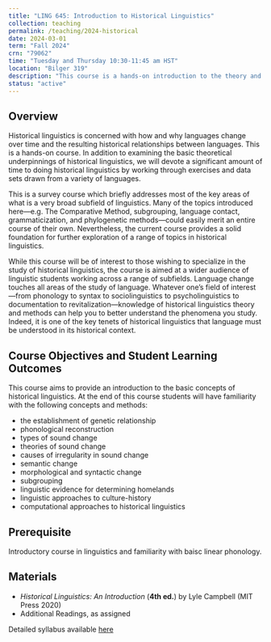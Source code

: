 ```yaml
---
title: "LING 645: Introduction to Historical Linguistics"
collection: teaching
permalink: /teaching/2024-historical
date: 2024-03-01
term: "Fall 2024"
crn: "79062"
time: "Tuesday and Thursday 10:30-11:45 am HST"
location: "Bilger 319"
description: "This course is a hands-on introduction to the theory and practice of historical linguistics."
status: "active"
---
```



## Overview

Historical linguistics is concerned with how and why languages change over time and the resulting historical relationships between languages. This is a hands-on course. In addition to examining the basic theoretical underpinnings of historical linguistics, we will devote a significant amount of time to doing historical linguistics by working through exercises and data sets drawn from a variety of languages.

This is a survey course which briefly addresses most of the key areas of what is a very broad subfield of linguistics. Many of the topics introduced here—e.g. The Comparative Method, subgrouping, language contact, grammaticization, and phylogenetic methods—could easily merit an entire course of their own. Nevertheless, the current course provides a solid foundation for further exploration of a range of topics in historical linguistics.

While this course will be of interest to those wishing to specialize in the study of historical linguistics, the course is aimed at a wider audience of linguistic students working across a range of subfields. Language change touches all areas of the study of language. Whatever one’s field of interest—from phonology to syntax to sociolinguistics to psycholinguistics to documentation to revitalization—knowledge of historical linguistics theory and methods can help you to better understand the phenomena you study. Indeed, it is one of the key tenets of historical linguistics that language must be understood in its historical context. 

<!-- This course is a hands-on introduction to the theory and practice of historical linguistics. Upon successful completion of this course,  students will be comfortable with the core principles of the comparative method and the skills necessary to develop a reconstruction of novel data. Much of the course will be devoted to working with data sets in order to gain experience  working with the comparative method. -->


## Course Objectives and Student Learning Outcomes


This course aims to provide an introduction to the basic concepts of
historical linguistics. At the end of this course students will have familiarity with 
the following concepts and methods:

* the establishment of genetic relationship
*  phonological reconstruction
*  types of sound change
*  theories of sound change
*  causes of irregularity in sound change
*  semantic change
*  morphological and  syntactic change
*  subgrouping
*  linguistic evidence for determining homelands
*  linguistic approaches to culture-history
*  computational approaches to historical linguistics

## Prerequisite

Introductory course in linguistics and familiarity with baisc linear phonology.

## Materials

* _Historical Linguistics: An Introduction_ (**4th ed.**) by Lyle Campbell (MIT Press 2020)
* Additional Readings, as assigned

Detailed syllabus available [here](https://docs.google.com/document/d/122U32L3H3pjc_b9VeX5lvCMrzgXhfxmUSSMYVUZH2qw/edit?usp=sharing)
